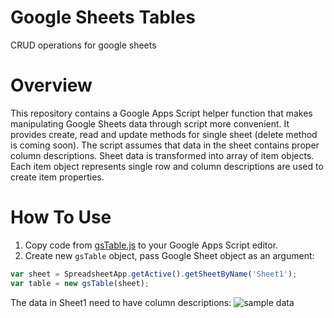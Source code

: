 # Google Sheets Tables
CRUD operations for google sheets

# Overview
This repository contains a Google Apps Script helper function that makes manipulating Google Sheets data through script more convenient. It provides create, read and update methods for single sheet (delete method is coming soon). The script assumes that data in the sheet contains proper column descriptions. Sheet data is transformed into array of item objects. Each item object represents single row and  column descriptions are used to create item properties.

# How To Use
1. Copy code from [gsTable.js](https://github.com/TeeMonk/google-sheets-tables/blob/master/gsTable.js) to your Google Apps Script editor. 
2. Create new `gsTable` object, pass Google Sheet object as an argument:
```javascript
var sheet = SpreadsheetApp.getActive().getSheetByName('Sheet1');
var table = new gsTable(sheet);
```
The data in Sheet1 need to have column descriptions:
![sample data](https://github.com/TeeMonk/google-sheets-tables/blob/master/gsheet.PNG "sample data")


